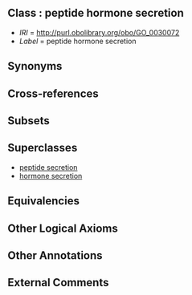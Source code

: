 
## Class : peptide hormone secretion

 * *IRI* = http://purl.obolibrary.org/obo/GO_0030072
 * *Label* = peptide hormone secretion

## Synonyms


## Cross-references


## Subsets


## Superclasses

 * [peptide secretion](../../GO/90/GO_0002790.md)
 * [hormone secretion](../../GO/79/GO_0046879.md)

## Equivalencies


## Other Logical Axioms


## Other Annotations


## External Comments


